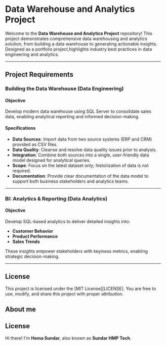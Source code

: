 # Data Warehouse and Analytics Project

Welcome to the **Data Warehouse and Analytics Project** repository!
This project demonstrates comprehensive data warehousing and analytics solution, from building a data warehouse to generating actionable insights. Designed as a portfolio project,highlights industry best practices in data engineering and analytics.

---

## Project Requirements

### Building the Data Warehouse (Data Engineering)

#### Objective
Develop modern data warehouse using SQL Server to consolidate sales data, enabling analytical reporting and informed decision-making.

#### Specifications
- **Data Sources**: Import data from two source systems (ERP and CRM) provided as CSV files.
- **Data Quality**: Cleanse and resolve data quality issues prior to analysis.
- **Integration**: Combine both sources into a single, user-friendly data model designed for analytical queries.
- **Scope**: Focus on the latest dataset only; historization of data is not required.
- **Documentation**: Provide clear documentation of the data model to support both business stakeholders and analytics teams.

---

 ### BI: Analytics & Reporting (Data Analytics)

 #### Objective
 Develop SQL-based analytics to deliver detailed insights into:
 - **Customer Behavior**
 - **Product Performance**
 - **Sales Trends**

These insights empower stakeholders with keyiness metrics, enabling strategic decision-making.

---

## License

This project is licensed under the [MIT License][LICENSE]. You are free to use, modify, and share this project with proper attribution.

## About me

## License

Hi there! I'm **Hema Sundar**, also known as **Sundar HMP Tech**.
